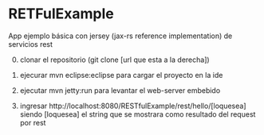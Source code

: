 RETFulExample
=============

App ejemplo básica con jersey (jax-rs reference implementation) de servicios rest

0) clonar el repositorio (git clone [url que esta a la derecha])

1) ejecurar mvn eclipse:eclipse para cargar el proyecto en la ide

2) ejecutar mvn jetty:run para levantar el web-server embebido

3) ingresar http://localhost:8080/RESTfulExample/rest/hello/[loquesea] siendo [loquesea] el string que se mostrara como resultado del request por rest


